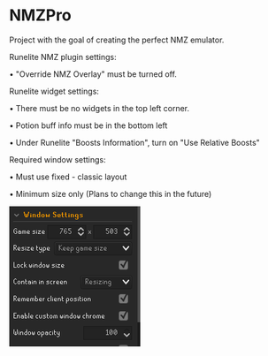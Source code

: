# NMZPro
Project with the goal of creating the perfect NMZ emulator.

Runelite NMZ plugin settings:

• "Override NMZ Overlay" must be turned off.

Runelite widget settings:

• There must be no widgets in the top left corner.

• Potion buff info must be in the bottom left
    
• Under Runelite "Boosts Information", turn on "Use Relative Boosts"

Required window settings:

• Must use fixed - classic layout

• Minimum size only (Plans to change this in the future)

![img.png](img.png)
